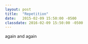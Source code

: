```yaml
---
layout: post
title:  "Repetition"
date:   2015-02-09 15:50:00 -0500
classdate: 2016-02-09 15:50:00 -0500
---
```

again and again